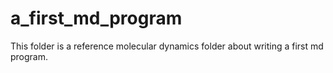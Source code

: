 # a_first_md_program
This folder is a reference molecular dynamics folder about writing a first md program.
